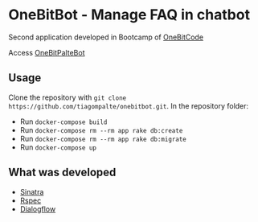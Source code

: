 # OneBitBot - Manage FAQ in chatbot

Second application developed in Bootcamp of [OneBitCode](https://onebitcode.com/)

Access [OneBitPalteBot](t.me/OneBitPalteBot)

## Usage

Clone the repository with `git clone https://github.com/tiagompalte/onebitbot.git`. In the repository folder:

* Run `docker-compose build`
* Run `docker-compose rm --rm app rake db:create`
* Run `docker-compose rm --rm app rake db:migrate`
* Run `docker-compose up`

## What was developed

* [Sinatra](https://github.com/sinatra/sinatra)
* [Rspec](https://relishapp.com/rspec)
* [Dialogflow](https://dialogflow.com)
